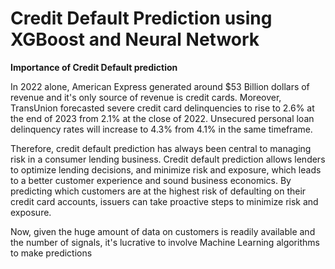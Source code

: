 # Credit Default Prediction using XGBoost and Neural Network

**Importance of Credit Default prediction**

In 2022 alone, American Express generated around $53 Billion dollars of revenue and it's only source of revenue is credit cards. Moreover, TransUnion forecasted severe credit card delinquencies to rise to 2.6% at the end of 2023 from 2.1% at the close of 2022. Unsecured personal loan delinquency rates will increase to 4.3% from 4.1% in the same timeframe.

Therefore, credit default prediction has always been central to managing risk in a consumer lending business. Credit default prediction allows lenders to optimize lending decisions, and minimize risk and exposure, which leads to a better customer experience and sound business economics. By predicting which customers are at the highest risk of defaulting on their credit card accounts, issuers can take proactive steps to minimize risk and exposure.

Now, given the huge amount of data on customers is readily available and the number of signals, it's lucrative to involve Machine Learning algorithms to make predictions
